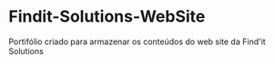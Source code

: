 # Findit-Solutions-WebSite
 Portifólio criado para armazenar os conteúdos do web site da Find'it Solutions
